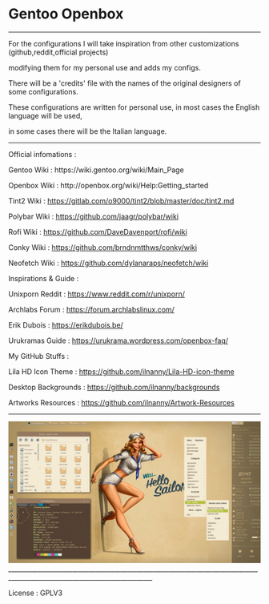 # Gentoo Openbox
___________________________________________________________________________________________________________________________

For the configurations I will take inspiration from other customizations (github,reddit,official projects)

modifying them for my personal use and adds my configs.

There will be a 'credits' file with the names of the original designers of some configurations.

These configurations are written for personal use, in most cases the English language will be used,

in some cases there will be the Italian language.
___________________________________________________________________________________________________________________________

Official infomations :

<p>Gentoo  Wiki    : https://wiki.gentoo.org/wiki/Main_Page</p>
Openbox Wiki    : http://openbox.org/wiki/Help:Getting_started

Tint2 Wiki      : https://gitlab.com/o9000/tint2/blob/master/doc/tint2.md

Polybar Wiki    : https://github.com/jaagr/polybar/wiki

Rofi Wiki       : https://github.com/DaveDavenport/rofi/wiki

Conky Wiki      : https://github.com/brndnmtthws/conky/wiki

Neofetch Wiki   : https://github.com/dylanaraps/neofetch/wiki


Inspirations & Guide :

Unixporn Reddit : https://www.reddit.com/r/unixporn/

Archlabs Forum  : https://forum.archlabslinux.com/

Erik Dubois     : https://erikdubois.be/

Urukramas Guide : https://urukrama.wordpress.com/openbox-faq/


My GitHub Stuffs  :

Lila HD Icon Theme  : https://github.com/ilnanny/Lila-HD-icon-theme

Desktop Backgrounds : https://github.com/ilnanny/backgrounds

Artworks Resources  : https://github.com/ilnanny/Artwork-Resources

___________________________________________________________________________________________________________________________

<img src="https://raw.githubusercontent.com/ilnanny/gentoo-openbox/master/screen.png?raw=true%22screenshot%22%3E">
___________________________________________________________________________________________________________________________

License : GPLV3

